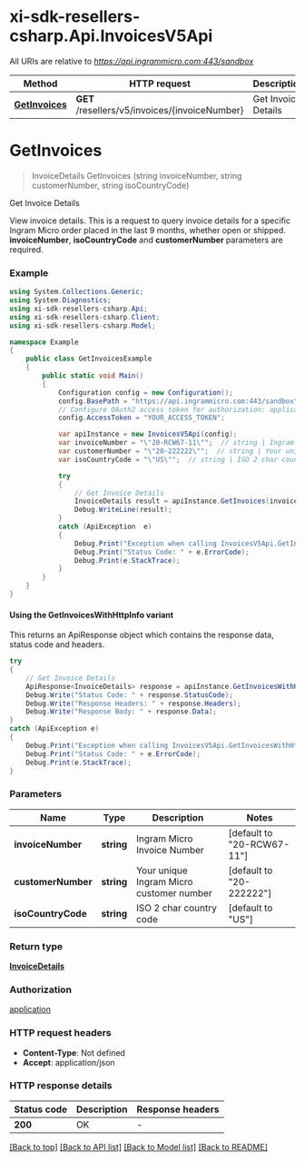 # xi-sdk-resellers-csharp.Api.InvoicesV5Api

All URIs are relative to *https://api.ingrammicro.com:443/sandbox*

| Method | HTTP request | Description |
|--------|--------------|-------------|
| [**GetInvoices**](InvoicesV5Api.md#getinvoices) | **GET** /resellers/v5/invoices/{invoiceNumber} | Get Invoice Details |

<a id="getinvoices"></a>
# **GetInvoices**
> InvoiceDetails GetInvoices (string invoiceNumber, string customerNumber, string isoCountryCode)

Get Invoice Details

View invoice details. This is a request to query invoice details for a specific Ingram Micro order placed in the last 9 months, whether open or shipped.   <strong>invoiceNumber</strong>, <strong>isoCountryCode</strong> and <strong>customerNumber</strong> parameters are required.

### Example
```csharp
using System.Collections.Generic;
using System.Diagnostics;
using xi-sdk-resellers-csharp.Api;
using xi-sdk-resellers-csharp.Client;
using xi-sdk-resellers-csharp.Model;

namespace Example
{
    public class GetInvoicesExample
    {
        public static void Main()
        {
            Configuration config = new Configuration();
            config.BasePath = "https://api.ingrammicro.com:443/sandbox";
            // Configure OAuth2 access token for authorization: application
            config.AccessToken = "YOUR_ACCESS_TOKEN";

            var apiInstance = new InvoicesV5Api(config);
            var invoiceNumber = "\"20-RCW67-11\"";  // string | Ingram Micro Invoice Number (default to "20-RCW67-11")
            var customerNumber = "\"20-222222\"";  // string | Your unique Ingram Micro customer number (default to "20-222222")
            var isoCountryCode = "\"US\"";  // string | ISO 2 char country code (default to "US")

            try
            {
                // Get Invoice Details
                InvoiceDetails result = apiInstance.GetInvoices(invoiceNumber, customerNumber, isoCountryCode);
                Debug.WriteLine(result);
            }
            catch (ApiException  e)
            {
                Debug.Print("Exception when calling InvoicesV5Api.GetInvoices: " + e.Message);
                Debug.Print("Status Code: " + e.ErrorCode);
                Debug.Print(e.StackTrace);
            }
        }
    }
}
```

#### Using the GetInvoicesWithHttpInfo variant
This returns an ApiResponse object which contains the response data, status code and headers.

```csharp
try
{
    // Get Invoice Details
    ApiResponse<InvoiceDetails> response = apiInstance.GetInvoicesWithHttpInfo(invoiceNumber, customerNumber, isoCountryCode);
    Debug.Write("Status Code: " + response.StatusCode);
    Debug.Write("Response Headers: " + response.Headers);
    Debug.Write("Response Body: " + response.Data);
}
catch (ApiException e)
{
    Debug.Print("Exception when calling InvoicesV5Api.GetInvoicesWithHttpInfo: " + e.Message);
    Debug.Print("Status Code: " + e.ErrorCode);
    Debug.Print(e.StackTrace);
}
```

### Parameters

| Name | Type | Description | Notes |
|------|------|-------------|-------|
| **invoiceNumber** | **string** | Ingram Micro Invoice Number | [default to &quot;20-RCW67-11&quot;] |
| **customerNumber** | **string** | Your unique Ingram Micro customer number | [default to &quot;20-222222&quot;] |
| **isoCountryCode** | **string** | ISO 2 char country code | [default to &quot;US&quot;] |

### Return type

[**InvoiceDetails**](InvoiceDetails.md)

### Authorization

[application](../README.md#application)

### HTTP request headers

 - **Content-Type**: Not defined
 - **Accept**: application/json


### HTTP response details
| Status code | Description | Response headers |
|-------------|-------------|------------------|
| **200** | OK |  -  |

[[Back to top]](#) [[Back to API list]](../README.md#documentation-for-api-endpoints) [[Back to Model list]](../README.md#documentation-for-models) [[Back to README]](../README.md)

